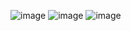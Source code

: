 ![image](https://github.com/user-attachments/assets/9b72ccb1-4885-422c-a731-7f23a4963de6)
![image](https://github.com/user-attachments/assets/4cb96dda-daa5-49cc-9dc5-47519f497bf8)
![image](https://github.com/user-attachments/assets/79cb6c70-fc4f-4c49-ba96-64667c61839f)
